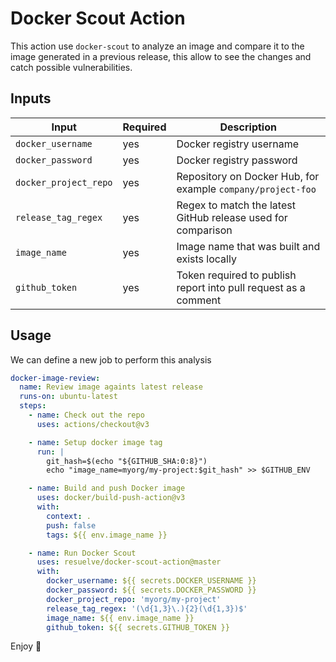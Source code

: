 # Docker Scout Action

This action use `docker-scout` to analyze an image and compare it to the image generated in a previous release, this
allow to see the changes and catch possible vulnerabilities.

## Inputs

| Input                 | Required | Description                                                     |
|-----------------------|----------|-----------------------------------------------------------------|
| `docker_username`     | yes      | Docker registry username                                        |
| `docker_password`     | yes      | Docker registry password                                        |
| `docker_project_repo` | yes      | Repository on Docker Hub, for example `company/project-foo`     |
| `release_tag_regex`   | yes      | Regex to match the latest GitHub release used for comparison    |
| `image_name`          | yes      | Image name that was built and exists locally                    |
| `github_token`        | yes      | Token required to publish report into pull request as a comment |

## Usage

We can define a new job to perform this analysis

```yaml
docker-image-review:
  name: Review image againts latest release
  runs-on: ubuntu-latest
  steps:
    - name: Check out the repo
      uses: actions/checkout@v3

    - name: Setup docker image tag
      run: |
        git_hash=$(echo "${GITHUB_SHA:0:8}")
        echo "image_name=myorg/my-project:$git_hash" >> $GITHUB_ENV

    - name: Build and push Docker image
      uses: docker/build-push-action@v3
      with:
        context: .
        push: false
        tags: ${{ env.image_name }}

    - name: Run Docker Scout
      uses: resuelve/docker-scout-action@master
      with:
        docker_username: ${{ secrets.DOCKER_USERNAME }}
        docker_password: ${{ secrets.DOCKER_PASSWORD }}
        docker_project_repo: 'myorg/my-project'
        release_tag_regex: '(\d{1,3}\.){2}(\d{1,3})$'
        image_name: ${{ env.image_name }}
        github_token: ${{ secrets.GITHUB_TOKEN }}
```

Enjoy 🎉
